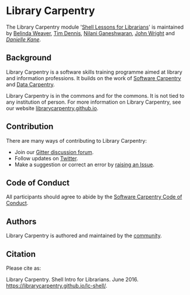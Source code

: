 # Library Carpentry

The Library Carpentry module '[Shell Lessons for Librarians](https://librarycarpentry.github.io/lc-shell/)' is maintained by [Belinda Weaver](https://github.com/weaverbel), [Tim Dennis](https://github.com/jt14den), [Nilani Ganeshwaran](https://github.com/uom-nilani), [John Wright](https://twitter.com/jwscutt) and _[Danielle Kane](https://github.com/dakane1)_.

## Background

Library Carpentry is a software skills training programme aimed at library and information professions. It builds on the work of [Software Carpentry](http://software-carpentry.org/) and [Data Carpentry](http://www.datacarpentry.org/).

Library Carpentry is in the commons and for the commons. It is not tied to any institution of person. For more information on Library Carpentry, see our website [librarycarpentry.github.io](https://librarycarpentry.github.io/).

## Contribution

There are many ways of contributing to Library Carpentry:

- Join our [Gitter discussion forum](https://gitter.im/LibraryCarpentry/).
- Follow updates on [Twitter](https://twitter.com/LibCarpentry).
- Make a suggestion or correct an error by [raising an Issue](https://github.com/librarycarpentry/lc-shell/issues).

## Code of Conduct

All participants should agree to abide by the [Software Carpentry Code of Conduct](http://software-carpentry.org/conduct/).

## Authors

Library Carpentry is authored and maintained by the [community](https://github.com/librarycarpentry/lc-shell/network/members).

## Citation

Please cite as:

Library Carpentry. Shell Intro for Librarians. June 2016. https://librarycarpentry.github.io/lc-shell/.
